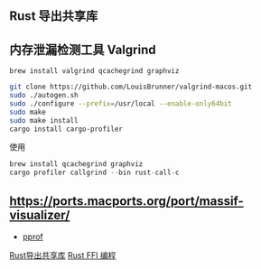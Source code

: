 ## Rust 导出共享库


## 内存泄漏检测工具 Valgrind
`brew install valgrind qcachegrind graphviz`
```bash
git clone https://github.com/LouisBrunner/valgrind-macos.git
sudo ./autogen.sh
sudo ./configure --prefix=/usr/local --enable-only64bit
sudo make
sudo make install
cargo install cargo-profiler
```

使用
```asm
brew install qcachegrind graphviz
cargo profiler callgrind --bin rust-call-c
```


## https://ports.macports.org/port/massif-visualizer/

* [pprof](https://github.com/tikv/pprof-rs)


[Rust导出共享库](https://cloud.tencent.com/developer/article/1669564)
[Rust FFI 编程](https://cloud.tencent.com/developer/search/article-Rust%20FFI%20%E7%BC%96%E7%A8%8B)
